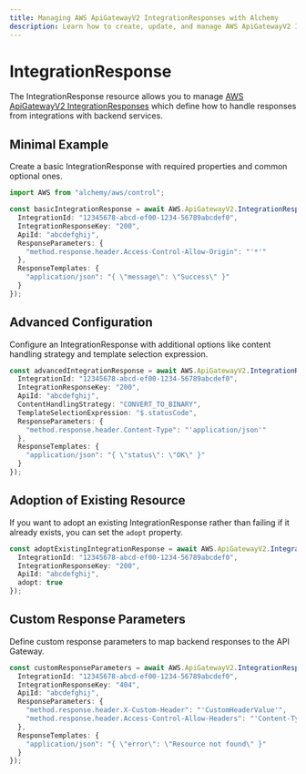 ```yaml
---
title: Managing AWS ApiGatewayV2 IntegrationResponses with Alchemy
description: Learn how to create, update, and manage AWS ApiGatewayV2 IntegrationResponses using Alchemy Cloud Control.
---
```


# IntegrationResponse

The IntegrationResponse resource allows you to manage [AWS ApiGatewayV2 IntegrationResponses](https://docs.aws.amazon.com/apigatewayv2/latest/userguide/) which define how to handle responses from integrations with backend services.

## Minimal Example

Create a basic IntegrationResponse with required properties and common optional ones.

```ts
import AWS from "alchemy/aws/control";

const basicIntegrationResponse = await AWS.ApiGatewayV2.IntegrationResponse("basicIntegrationResponse", {
  IntegrationId: "12345678-abcd-ef00-1234-56789abcdef0",
  IntegrationResponseKey: "200",
  ApiId: "abcdefghij",
  ResponseParameters: {
    "method.response.header.Access-Control-Allow-Origin": "'*'"
  },
  ResponseTemplates: {
    "application/json": "{ \"message\": \"Success\" }"
  }
});
```

## Advanced Configuration

Configure an IntegrationResponse with additional options like content handling strategy and template selection expression.

```ts
const advancedIntegrationResponse = await AWS.ApiGatewayV2.IntegrationResponse("advancedIntegrationResponse", {
  IntegrationId: "12345678-abcd-ef00-1234-56789abcdef0",
  IntegrationResponseKey: "200",
  ApiId: "abcdefghij",
  ContentHandlingStrategy: "CONVERT_TO_BINARY",
  TemplateSelectionExpression: "$.statusCode",
  ResponseParameters: {
    "method.response.header.Content-Type": "'application/json'"
  },
  ResponseTemplates: {
    "application/json": "{ \"status\": \"OK\" }"
  }
});
```

## Adoption of Existing Resource

If you want to adopt an existing IntegrationResponse rather than failing if it already exists, you can set the `adopt` property.

```ts
const adoptExistingIntegrationResponse = await AWS.ApiGatewayV2.IntegrationResponse("adoptIntegrationResponse", {
  IntegrationId: "12345678-abcd-ef00-1234-56789abcdef0",
  IntegrationResponseKey: "200",
  ApiId: "abcdefghij",
  adopt: true
});
```

## Custom Response Parameters

Define custom response parameters to map backend responses to the API Gateway.

```ts
const customResponseParameters = await AWS.ApiGatewayV2.IntegrationResponse("customResponseParameters", {
  IntegrationId: "12345678-abcd-ef00-1234-56789abcdef0",
  IntegrationResponseKey: "404",
  ApiId: "abcdefghij",
  ResponseParameters: {
    "method.response.header.X-Custom-Header": "'CustomHeaderValue'",
    "method.response.header.Access-Control-Allow-Headers": "'Content-Type,X-Amz-Date,Authorization,X-Api-Key,X-Amz-Security-Token'"
  },
  ResponseTemplates: {
    "application/json": "{ \"error\": \"Resource not found\" }"
  }
});
```